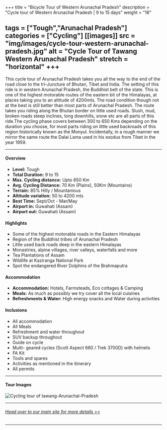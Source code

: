 +++
title = "Bicycle Tour of Western Arunachal Pradesh"
description = "Cycle tour of Western Arunachal Pradesh | 9 to 15 days"
weight = "18"

tags = ["Tough","Arunachal Pradesh"]
categories = ["Cycling"]
[[images]]
  src = "img/images/cycle-tour-western-arunachal-pradesh.jpg"
  alt = "Cycle Tour of Tawang Western Arunachal Pradesh"
  stretch = "horizontal"
+++
---
This cycle tour of Arunachal Pradesh takes you all the way to the end of the road close to the tri-Juncture of Bhutan, Tibet and India. The setting of this ride is in western Arunachal Pradesh, the Buddhist belt of the state. This is one of the highest motorable routes of the eastern bit of the Himalayas, at places taking you to an altitude of 4200mts. The road condition though not at the best is still better than most parts of Arunachal Pradesh. The route takes you riding along the Bhutan border on little used roads. Slush, mud, broken roads steep inclines, long downhills, snow etc are all parts of this ride.The cycling phase covers between 300 to 650 Kms depending on the duration you choose, for most parts riding on little used backroads of this region historically known as the Monyul. Incidentally, in a rough manner we mirror the same route the Dalai Lama used in his exodus from Tibet in the year 1959.


<!--more-->
---



#### Overview

* **Level:** Tough
* **Total Duration:** 9 to 15
* **Max. Cycling distance:** Upto 650 Km
* **Avg. Cycling Distance:** 70 Km (Plains), 50Km (Mountains)
* **Terrain:** 85% Hilly / Mountanious
* **Altitude variation:** 50 to 4200 mts
* **Best Time:** Sept/Oct - Mar/May
* **Airport in:** Guwahati (Assam)
* **Airport out:** Guwahati (Assam)


#### Highlights

* Some of the highest motorable roads in the Eastern Himalayas
* Region of the Buddhist tribes of Arunachal Pradesh
* Little used back roads deep in the eastern Himalayas
* Monastries, alpine villages, river valleys, waterfalls and more
* Tea Plantations of Assam
* Wildlife at Kaziranga National Park
* Spot the endangered River Dolphins of the Brahmaputra


#### Accommodation

* **Accommodation:** Hotels, Farmsteads, Eco cottages & Camping
* **Meals:** As much as possibly we try cover all the local cuisines
* **Refreshments & Water:** High energy snacks and Water during activities

#### Inclusions

* All accommodation
* All Meals
* Refreshment and water throughout
* SUV backup throughout
* Guide on cycle
* Multi- geared cycles (Scott Aspect 660 / Trek 3700D) with helmets
* FA Kit
* Tools and spares
* Activities as mentioned in the itinerary
* All permits

---
#### Tour Images
![Cycling tour of tawang-Arunachal-Pradesh](/img/images/cycle-tour-tawang-arunachal-pradesh.jpg)

---
###### [*Head over to our main site for more details >>*](https://www.nnejourneys.com/cycling/)

---